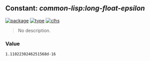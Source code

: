 ## Constant: ***common-lisp:long-float-epsilon***
[![package](https://img.shields.io/badge/Package-COMMON--LISP-5f9ea0.svg?style=social&colorA=999999)](../) [![type](https://img.shields.io/badge/Type-Constant-5f9ea0.svg?style=social&colorA=999999)](../#constant) [![clhs](https://img.shields.io/badge/CLHS-LONG--FLOAT--EPSILON-5f9ea0.svg?style=social&colorA=999999)](http://www.lispworks.com/documentation/HyperSpec/Body/v_short_.htm) 

> No description.

### Value
```
1.1102230246251568d-16
```
